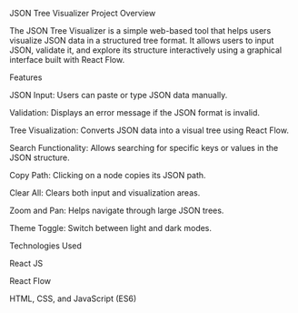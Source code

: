 JSON Tree Visualizer
Project Overview

The JSON Tree Visualizer is a simple web-based tool that helps users visualize JSON data in a structured tree format. It allows users to input JSON, validate it, and explore its structure interactively using a graphical interface built with React Flow.

Features

JSON Input: Users can paste or type JSON data manually.

Validation: Displays an error message if the JSON format is invalid.

Tree Visualization: Converts JSON data into a visual tree using React Flow.

Search Functionality: Allows searching for specific keys or values in the JSON structure.

Copy Path: Clicking on a node copies its JSON path.

Clear All: Clears both input and visualization areas.

Zoom and Pan: Helps navigate through large JSON trees.

Theme Toggle: Switch between light and dark modes.

Technologies Used

React JS

React Flow

HTML, CSS, and JavaScript (ES6)